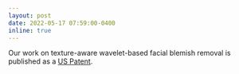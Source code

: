 ```yaml
---
layout: post
date: 2022-05-17 07:59:00-0400
inline: true
---
```


Our work on texture-aware wavelet-based facial blemish removal is published as a [US Patent](https://patents.google.com/patent/US11335122B2/en).